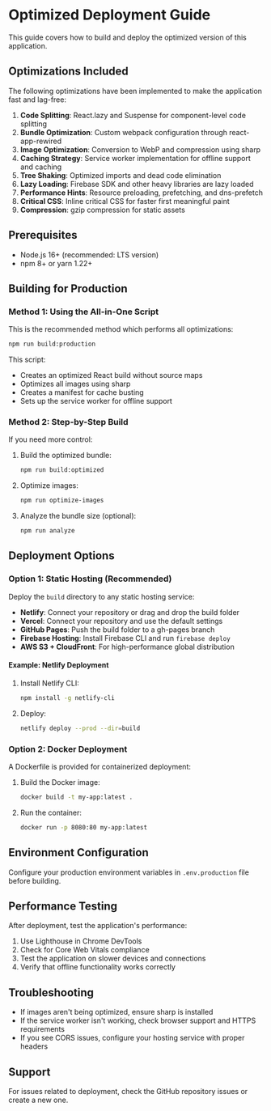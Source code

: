 # Optimized Deployment Guide

This guide covers how to build and deploy the optimized version of this application.

## Optimizations Included

The following optimizations have been implemented to make the application fast and lag-free:

1. **Code Splitting**: React.lazy and Suspense for component-level code splitting
2. **Bundle Optimization**: Custom webpack configuration through react-app-rewired
3. **Image Optimization**: Conversion to WebP and compression using sharp
4. **Caching Strategy**: Service worker implementation for offline support and caching
5. **Tree Shaking**: Optimized imports and dead code elimination
6. **Lazy Loading**: Firebase SDK and other heavy libraries are lazy loaded
7. **Performance Hints**: Resource preloading, prefetching, and dns-prefetch
8. **Critical CSS**: Inline critical CSS for faster first meaningful paint
9. **Compression**: gzip compression for static assets

## Prerequisites

- Node.js 16+ (recommended: LTS version)
- npm 8+ or yarn 1.22+

## Building for Production

### Method 1: Using the All-in-One Script

This is the recommended method which performs all optimizations:

```bash
npm run build:production
```

This script:
- Creates an optimized React build without source maps
- Optimizes all images using sharp
- Creates a manifest for cache busting
- Sets up the service worker for offline support

### Method 2: Step-by-Step Build

If you need more control:

1. Build the optimized bundle:
   ```bash
   npm run build:optimized
   ```

2. Optimize images:
   ```bash
   npm run optimize-images
   ```

3. Analyze the bundle size (optional):
   ```bash
   npm run analyze
   ```

## Deployment Options

### Option 1: Static Hosting (Recommended)

Deploy the `build` directory to any static hosting service:

- **Netlify**: Connect your repository or drag and drop the build folder
- **Vercel**: Connect your repository and use the default settings
- **GitHub Pages**: Push the build folder to a gh-pages branch
- **Firebase Hosting**: Install Firebase CLI and run `firebase deploy`
- **AWS S3 + CloudFront**: For high-performance global distribution

#### Example: Netlify Deployment

1. Install Netlify CLI:
   ```bash
   npm install -g netlify-cli
   ```

2. Deploy:
   ```bash
   netlify deploy --prod --dir=build
   ```

### Option 2: Docker Deployment

A Dockerfile is provided for containerized deployment:

1. Build the Docker image:
   ```bash
   docker build -t my-app:latest .
   ```

2. Run the container:
   ```bash
   docker run -p 8080:80 my-app:latest
   ```

## Environment Configuration

Configure your production environment variables in `.env.production` file before building.

## Performance Testing

After deployment, test the application's performance:

1. Use Lighthouse in Chrome DevTools
2. Check for Core Web Vitals compliance
3. Test the application on slower devices and connections
4. Verify that offline functionality works correctly

## Troubleshooting

- If images aren't being optimized, ensure sharp is installed
- If the service worker isn't working, check browser support and HTTPS requirements
- If you see CORS issues, configure your hosting service with proper headers

## Support

For issues related to deployment, check the GitHub repository issues or create a new one. 